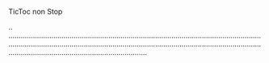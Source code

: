 TicToc non Stop

..
............................................................................................................................................................................................................................................................................................................................